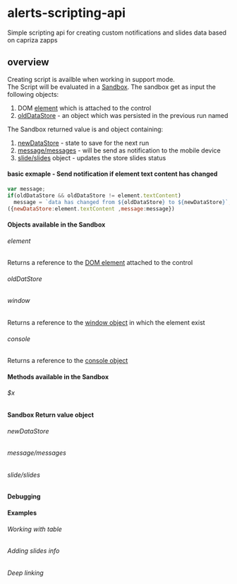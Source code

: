 # alerts-scripting-api
Simple scripting api for creating custom notifications and slides data based on capriza zapps

## overview
Creating script is availble when working in support mode.    
The Script will be evaluated in a [Sandbox](https://developer.mozilla.org/en-US/docs/Mozilla/Tech/XPCOM/Language_Bindings/Components.utils.evalInSandbox). The sandbox get as input the following objects:   
1. DOM [element](#element) which is attached to the control  
2. [oldDataStore](#olddatastore) - an object which was persisted in the previous run named   

The Sandbox returned value is and object containing:  
1. [newDataStore](#newdatastore) - state to save for the next run  
2. [message/messages](#messagemessages) - will be send as notification to the mobile device  
3. [slide/slides](#slideslides) object - updates the store slides status  

#### basic exmaple - Send notification if element text content has changed
```javascript
var message;
if(oldDataStore && oldDataStore != element.textContent)
  message = `data has changed from ${oldDataStore} to ${newDataStore}`;
({newDataStore:element.textContent ,message:message})
```
#### Objects available in the Sandbox
###### element
Returns a reference to the [DOM element](https://developer.mozilla.org/en-US/docs/Web/API/Element) attached to the control
###### oldDatStore
    
###### window
Returns a reference to the [window object](https://developer.mozilla.org/en-US/docs/Web/API/Window) in which the element exist
###### console
Returns a reference to the [console object](https://developer.mozilla.org/en-US/docs/Web/API/Console)
#### Methods available in the Sandbox
###### $x
#### Sandbox Return value object
###### newDataStore
###### message/messages
###### slide/slides
#### Debugging
#### Examples 
###### Working with table
###### Adding slides info
###### Deep linking 
